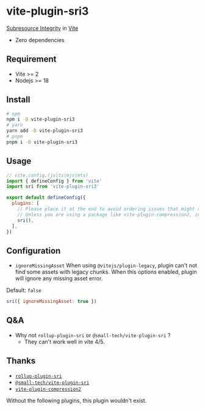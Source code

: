 # vite-plugin-sri3

[Subresource Integrity](https://developer.mozilla.org/en-US/docs/Web/Security/Subresource_Integrity) in [Vite](https://vitejs.dev/)

- Zero dependencies

## Requirement
- Vite >= 2
- Nodejs >= 18

## Install
```bash
# npm
npm i -D vite-plugin-sri3
# yarn
yarn add -D vite-plugin-sri3
# pnpm
pnpm i -D vite-plugin-sri3
```

## Usage

```javascript
// vite.config.(js|ts|mjs|mts)
import { defineConfig } from 'vite'
import sri from 'vite-plugin-sri3'

export default defineConfig({
  plugins: [
    // Please place it at the end to avoid ordering issues that might result in not getting the final content
    // Unless you are using a package like vite-plugin-compression2, in which case it should be placed before it.
    sri(),
  ],
})
```

## Configuration

- `ignoreMissingAsset`
When using `@vitejs/plugin-legacy`, plugin can't not find some assets with legacy chunks.
When this options enabled, plugin will ignore any missing asset error.

Default: `false`
```javascript
sri({ ignoreMissingAsset: true })
```

## Q&A
- Why not `rollup-plugin-sri` or `@small-tech/vite-plugin-sri` ?
  - They can't work well in vite 4/5.


## Thanks
- [`rollup-plugin-sri`](https://github.com/JonasKruckenberg/rollup-plugin-sri)
- [`@small-tech/vite-plugin-sri`](https://github.com/small-tech/vite-plugin-sri)
- [`vite-plugin-compression2`](https://github.com/nonzzz/vite-plugin-compression)

Without the following plugins, this plugin wouldn't exist.
